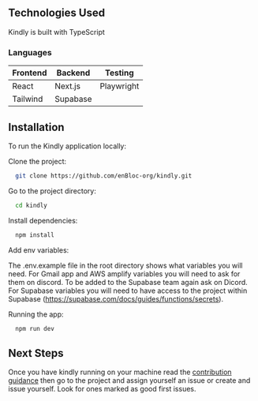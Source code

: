 ## Technologies Used
Kindly is built with TypeScript
### Languages 
| Frontend | Backend | Testing    |
| -------- | ------- | ---------- |
| React    | Next.js | Playwright|
| Tailwind | Supabase|            | 
 

## Installation

To run the Kindly application locally:

Clone the project:

```bash
  git clone https://github.com/enBloc-org/kindly.git
```

Go to the project directory:

```bash
  cd kindly
```

Install dependencies:

```bash
  npm install
```

Add env variables:

The .env.example file in the root directory shows what variables you will need. For Gmail app and AWS amplify variables you will need to ask for them on discord. To be added to the Supabase team again ask on Dicord. For Supabase variables you will need to have access to the project within Supabase (https://supabase.com/docs/guides/functions/secrets).

Running the app:

```bash
  npm run dev
```
## Next Steps

Once you have kindly running on your machine read the [contribution guidance](https://github.com/enBloc-org/kindly/blob/dev/.github/CONTRIBUTING.md)
then go to the project and assign yourself an issue or create and issue yourself. Look for ones marked as good first issues.